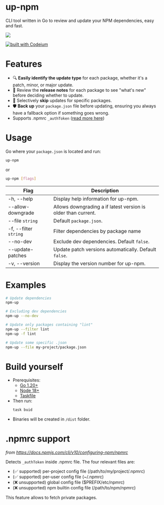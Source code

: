 # up-npm

CLI tool written in Go to review and update your NPM dependencies, easy and fast.

![](https://i.imgur.com/8AUJFVb.png)

[![built with Codeium](https://codeium.com/badges/main)](https://codeium.com)

# Features

- 🔍 **Easily identify the update type** for each package, whether it's a patch, minor, or major update.
- 📃 Review the **release notes** for each package to see "what's new" before deciding whether to update.
- 🦘 Selectively **skip** updates for specific packages.
- 🛡️ **Back up** your `package.json` file before updating, ensuring you always have a fallback option if something goes wrong.
- Supports .npmrc `_authToken` ([read more here](#npmrc-support))


# Usage

Go where your `package.json` is located and run:

```bash
up-npm
```

or 

```bash
up-npm [flags]
```

| Flag              	| Description                                   				|
|---------------------	|-------------------------------------------------------------  |
| -h, --help          	| Display help information for up-npm.           				|
| --allow-downgrade     | Allows downgrading a if latest version is older than current.	|
| --file `string`     	| Default `package.json`.										|
| -f, --filter `string` | Filter dependencies by package name           				|
| --no-dev           	| Exclude dev dependencies. Default `false`.   					|
| --update-patches     	| Update patch versions automatically. Default `false`.  		|
| -v, --version       	| Display the version number for up-npm.         				|



# Examples

```bash
# Update dependencies
npm-up

# Excluding dev dependencies
npm-up --no-dev

# Update only packages containing "lint"
npm-up --filter lint
npm-up -f lint

# Update some specific .json
npm-up --file my-project/package.json

```



# Build yourself

- Prerequisites:
  - [Go 1.20+](https://go.dev/doc/install)
  - [Node 18+](https://nodejs.org/en/download)
  - [Taskfile](https://taskfile.dev)
- Then run:
	```bash
	task buid
	```
- Binaries will be created in `/dist` folder.



# .npmrc support

*from https://docs.npmjs.com/cli/v10/configuring-npm/npmrc*

Detects `_authToken` inside .npmrc file.
The four relevant files are:

- (✅ supported) per-project config file (/path/to/my/project/.npmrc)
- (✅ supported) per-user config file (~/.npmrc)
- (❌ unsupported) global config file ($PREFIX/etc/npmrc)
- (❌ unsupported) npm builtin config file (/path/to/npm/npmrc)

This feature allows to fetch private packages.